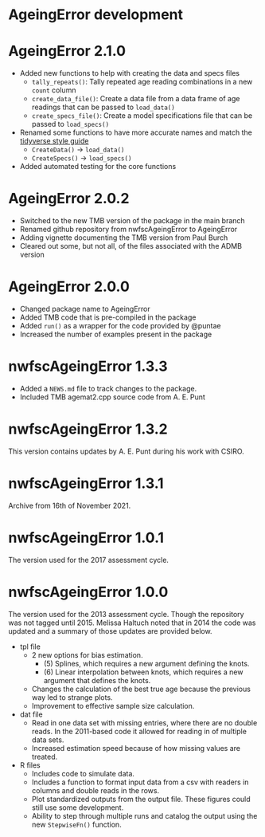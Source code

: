 # AgeingError development

# AgeingError 2.1.0
* Added new functions to help with creating the data and specs files
  * `tally_repeats()`: Tally repeated age reading combinations in a new `count` column
  * `create_data_file()`: Create a data file from a data frame of age readings that can be passed to `load_data()`
  * `create_specs_file()`: Create a model specifications file that can be passed to `load_specs()`
* Renamed some functions to have more accurate names and match the [tidyverse style guide](https://style.tidyverse.org/functions.html)
  * `CreateData()` -> `load_data()`
  * `CreateSpecs()` -> `load_specs()`
* Added automated testing for the core functions


# AgeingError 2.0.2
* Switched to the new TMB version of the package in the main branch
* Renamed github repository from nwfscAgeingError to AgeingError
* Adding vignette documenting the TMB version from Paul Burch
* Cleared out some, but not all, of the files associated with the ADMB version

# AgeingError 2.0.0

* Changed package name to AgeingError
* Added TMB code that is pre-compiled in the package
* Added `run()` as a wrapper for the code provided by @puntae
* Increased the number of examples present in the package

# nwfscAgeingError 1.3.3

* Added a `NEWS.md` file to track changes to the package.
* Included TMB agemat2.cpp source code from A. E. Punt

# nwfscAgeingError 1.3.2

This version contains updates by A. E. Punt during his work with CSIRO.

# nwfscAgeingError 1.3.1

Archive from 16th of November 2021.

# nwfscAgeingError 1.0.1

The version used for the 2017 assessment cycle.

# nwfscAgeingError 1.0.0

The version used for the 2013 assessment cycle. Though the repository was not
tagged until 2015. Melissa Haltuch noted that in 2014 the code was updated and
a summary of those updates are provided below.

 - tpl file
   - 2 new options for bias estimation.
      - (5) Splines, which requires a new argument defining the knots.
      - (6) Linear interpolation between knots, which requires a new argument
        that defines the knots.
   - Changes the calculation of the best true age because the previous way
     led to strange plots.
   - Improvement to effective sample size calculation.
 - dat file
   - Read in one data set with missing entries, where there are no double
     reads. In the 2011-based code it allowed for reading in of multiple data
     sets.
   - Increased estimation speed because of how missing values are treated.
 - R files
   - Includes code to simulate data.
   - Includes a function to format input data from a csv with readers in
     columns and double reads in the rows.
   - Plot standardized outputs from the output file. These figures could still
     use some development.
   - Ability to step through multiple runs and catalog the output using the
     new `StepwiseFn()` function.

